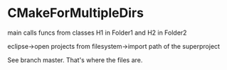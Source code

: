 # CMakeForMultipleDirs
main calls funcs from classes H1 in Folder1 and H2 in Folder2

eclipse->open projects from filesystem->import path of the superproject

See branch master. That's where the files are.
